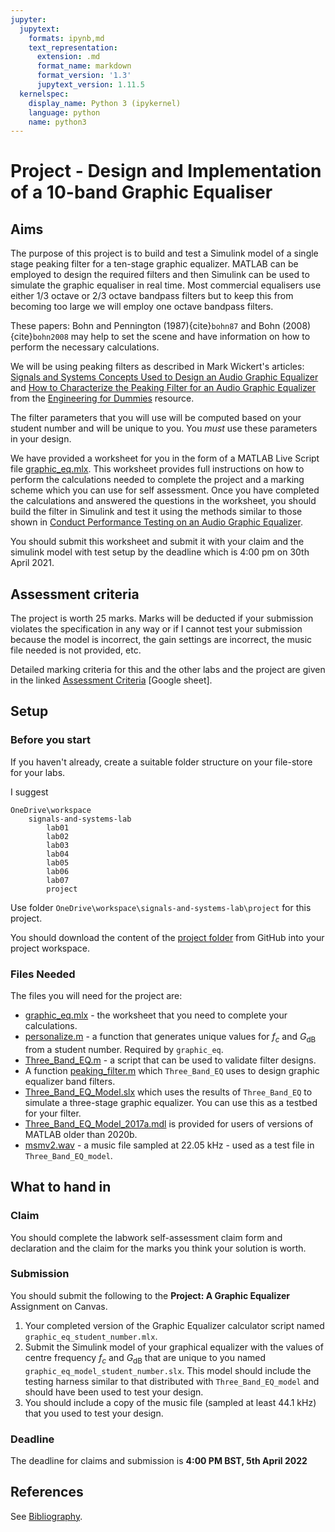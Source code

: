 ```yaml
---
jupyter:
  jupytext:
    formats: ipynb,md
    text_representation:
      extension: .md
      format_name: markdown
      format_version: '1.3'
      jupytext_version: 1.11.5
  kernelspec:
    display_name: Python 3 (ipykernel)
    language: python
    name: python3
---
```


# Project - Design and Implementation of a 10-band Graphic Equaliser


## Aims

The purpose of this project is to build and test a Simulink model of a single stage peaking filter for a ten-stage graphic equalizer. MATLAB can be employed to design the required filters and then Simulink can be used to simulate the graphic equaliser in real time. Most commercial equalisers use either 1/3 octave or 2/3 octave bandpass filters but to keep this from becoming too large we will employ one octave bandpass filters.

These papers: Bohn and Pennington (1987){cite}`bohn87` and Bohn (2008){cite}`bohn2008` may help to set the scene and have information on how to perform the necessary calculations.

We will be using peaking filters as described in Mark Wickert's articles: [Signals and Systems Concepts Used to Design an Audio Graphic Equalizer](https://www.dummies.com/education/science/science-engineering/11-signals-and-systems-concepts-used-to-design-an-audio-graphic-equalizer/?keyword=graphic%20equalizer&index=4&isSearch=1) and [How to Characterize the Peaking Filter for an Audio Graphic Equalizer](https://www.dummies.com/education/science/science-engineering/how-to-characterize-the-peaking-filter-for-an-audio-graphic-equalizer/) from the [Engineering for Dummies](https://www.dummies.com/education/science/science-engineering/) resource.

The filter parameters that you will use will be computed based on your student number and will be unique to you. You *must* use these parameters in your design.

We have provided a worksheet for you in the form of a MATLAB Live Script file [graphic_eq.mlx](https://github.com/cpjobling/eg-247-textbook/blob/master/labs/project/graphic_eq.mlx). This worksheet provides full instructions on how to perform the calculations needed to complete the project and a marking scheme which you can use for self assessment. Once you have completed the calculations and answered the questions in the worksheet, you should build the filter in Simulink and test it using the methods similar to those shown in [Conduct Performance Testing on an Audio Graphic Equalizer](https://www.dummies.com/education/science/science-engineering/conduct-performance-testing-on-an-audio-graphic-equalizer/).

You should submit this worksheet and submit it with your claim and the simulink model with test setup by the deadline which is 4:00 pm on 30th April 2021.

<!-- #region -->
## Assessment criteria

The project is worth 25 marks. Marks will be deducted if your submission violates the specification in any way or if I cannot test your submission because the model is incorrect, the gain settings are incorrect, the music file needed is not provided, etc.


Detailed marking criteria for this and the other labs and the project are given in the linked [Assessment Criteria](https://docs.google.com/spreadsheets/d/1HsyBZp4h71DuIj2ris1nP52JdWaWiaT6UsOwQKGnwzI/edit?usp=sharing) [Google sheet].
<!-- #endregion -->

## Setup

### Before you start

If you haven't already, create a suitable folder structure on your file-store for your labs. 

I suggest

```
OneDrive\workspace
    signals-and-systems-lab
	    lab01
		lab02
		lab03
        lab04
        lab05
        lab06
        lab07
        project
```

Use folder `OneDrive\workspace\signals-and-systems-lab\project` for this project.

You should download the content of the [project folder](https://github.com/cpjobling/eg-247-textbook/tree/master/labs/project) from GitHub into your project workspace. 

### Files Needed

The files you will need for the project are:

* [graphic_eq.mlx](https://github.com/cpjobling/eg-247-textbook/blob/master/labs/project/graphic_eq.mlx) - the worksheet that you need to complete your calculations.
* [personalize.m](https://github.com/cpjobling/eg-247-textbook/blob/master/labs/project/personalize.m) - a function that generates unique values for $f_c$ and $G_\mathrm{dB}$ from a student number. Required by `graphic_eq`.
* [Three_Band_EQ.m](https://github.com/cpjobling/eg-247-textbook/blob/master/labs/project/Three_Band_EQ.m) - a script that can be used to validate filter designs.
* A function [peaking_filter.m](https://github.com/cpjobling/eg-247-textbook/blob/master/labs/project/peaking_filter.m) which `Three_Band_EQ` uses to design graphic equalizer band filters.
* [Three_Band_EQ_Model.slx](https://github.com/cpjobling/eg-247-textbook/blob/master/labs/project/Three_Band_EQ_Model.slx) which uses the results of `Three_Band_EQ` to simulate a three-stage graphic equalizer. You can use this as a testbed for your filter.
* [Three_Band_EQ_Model_2017a.mdl](https://github.com/cpjobling/eg-247-textbook/blob/master/labs/project/Three_Band_EQ_Model_2017a.mdl) is provided for users of versions of MATLAB older than 2020b.
* [msmv2.wav](https://github.com/cpjobling/eg-247-textbook/blob/master/labs/project/msmv2.wav) - a music file sampled at 22.05 kHz - used as a test file in `Three_Band_EQ_model`.



## What to hand in

### Claim

You should complete the labwork self-assessment claim form and declaration and the claim for the marks you think your solution is worth.

### Submission

You should submit the following to the **Project: A Graphic Equalizer** Assignment on Canvas.

1. Your completed version of the Graphic Equalizer calculator script named `graphic_eq_student_number.mlx`.
1. Submit the Simulink model of your graphical equalizer with the values of centre frequency $f_c$ and $G_\mathrm{dB}$ that are unique to you named `graphic_eq_model_student_number.slx`. This model should include the testing harness similar to that distributed with `Three_Band_EQ_model` and should have been used to test your design.
1. You should include a copy of the music file (sampled at least 44.1 kHz) that you used to test your design.

### Deadline

The deadline for claims and submission is **4:00 PM BST, 5th April 2022**


## References

See [Bibliography](/zbib).
